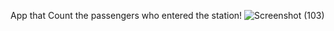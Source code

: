 
App that Count the passengers who entered the station!
![Screenshot (103)](https://user-images.githubusercontent.com/102085800/214160212-2916881c-cba3-4814-971b-47bc13311c46.png)
